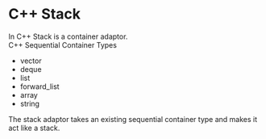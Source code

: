 # C++ Stack
In C++ Stack is a container adaptor.<br>
C++ Sequential Container Types
<ul>
  <li>vector</li>
  <li>deque</li>
  <li>list</li>
  <li>forward_list</li>
  <li>array</li>
  <li>string</li>
</ul>
The stack adaptor takes an existing sequential container type and makes it act like a stack.
